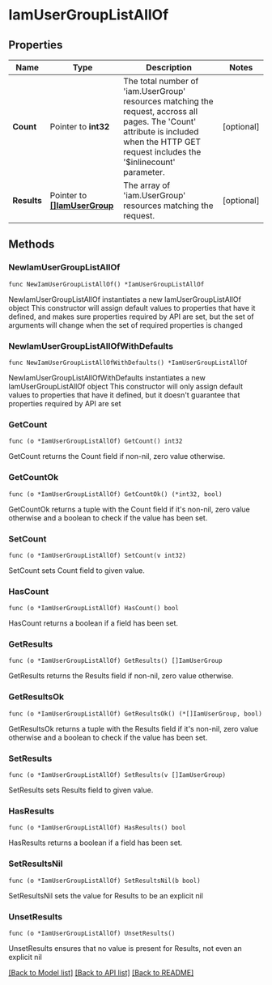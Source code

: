# IamUserGroupListAllOf

## Properties

Name | Type | Description | Notes
------------ | ------------- | ------------- | -------------
**Count** | Pointer to **int32** | The total number of &#39;iam.UserGroup&#39; resources matching the request, accross all pages. The &#39;Count&#39; attribute is included when the HTTP GET request includes the &#39;$inlinecount&#39; parameter. | [optional] 
**Results** | Pointer to [**[]IamUserGroup**](IamUserGroup.md) | The array of &#39;iam.UserGroup&#39; resources matching the request. | [optional] 

## Methods

### NewIamUserGroupListAllOf

`func NewIamUserGroupListAllOf() *IamUserGroupListAllOf`

NewIamUserGroupListAllOf instantiates a new IamUserGroupListAllOf object
This constructor will assign default values to properties that have it defined,
and makes sure properties required by API are set, but the set of arguments
will change when the set of required properties is changed

### NewIamUserGroupListAllOfWithDefaults

`func NewIamUserGroupListAllOfWithDefaults() *IamUserGroupListAllOf`

NewIamUserGroupListAllOfWithDefaults instantiates a new IamUserGroupListAllOf object
This constructor will only assign default values to properties that have it defined,
but it doesn't guarantee that properties required by API are set

### GetCount

`func (o *IamUserGroupListAllOf) GetCount() int32`

GetCount returns the Count field if non-nil, zero value otherwise.

### GetCountOk

`func (o *IamUserGroupListAllOf) GetCountOk() (*int32, bool)`

GetCountOk returns a tuple with the Count field if it's non-nil, zero value otherwise
and a boolean to check if the value has been set.

### SetCount

`func (o *IamUserGroupListAllOf) SetCount(v int32)`

SetCount sets Count field to given value.

### HasCount

`func (o *IamUserGroupListAllOf) HasCount() bool`

HasCount returns a boolean if a field has been set.

### GetResults

`func (o *IamUserGroupListAllOf) GetResults() []IamUserGroup`

GetResults returns the Results field if non-nil, zero value otherwise.

### GetResultsOk

`func (o *IamUserGroupListAllOf) GetResultsOk() (*[]IamUserGroup, bool)`

GetResultsOk returns a tuple with the Results field if it's non-nil, zero value otherwise
and a boolean to check if the value has been set.

### SetResults

`func (o *IamUserGroupListAllOf) SetResults(v []IamUserGroup)`

SetResults sets Results field to given value.

### HasResults

`func (o *IamUserGroupListAllOf) HasResults() bool`

HasResults returns a boolean if a field has been set.

### SetResultsNil

`func (o *IamUserGroupListAllOf) SetResultsNil(b bool)`

 SetResultsNil sets the value for Results to be an explicit nil

### UnsetResults
`func (o *IamUserGroupListAllOf) UnsetResults()`

UnsetResults ensures that no value is present for Results, not even an explicit nil

[[Back to Model list]](../README.md#documentation-for-models) [[Back to API list]](../README.md#documentation-for-api-endpoints) [[Back to README]](../README.md)


